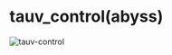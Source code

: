 # tauv_control(abyss)
![tauv-control](https://github.com/user-attachments/assets/324047fb-3e84-4181-b726-b6947ece87b8)
